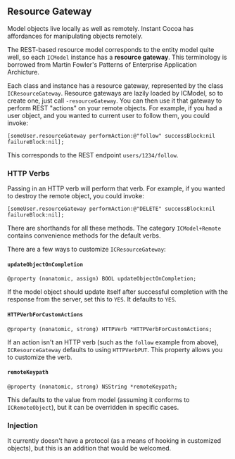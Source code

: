 ## Resource Gateway

Model objects live locally as well as remotely. Instant Cocoa has affordances for manipulating objects remotely.

The REST-based resource model corresponds to the entity model quite well, so each `ICModel` instance has a **resource gateway**. This terminology is borrowed from Martin Fowler's Patterns of Enterprise Application Archicture.

Each class and instance has a resource gateway, represented by the class `ICResourceGateway`. Resource gateways are lazily loaded by ICModel, so to create one, just call `-resourceGateway`. You can then use it that gateway to perform REST "actions" on your remote objects. For example, if you had a user object, and you wanted to current user to follow them, you could invoke:

	[someUser.resourceGateway performAction:@"follow" successBlock:nil failureBlock:nil];

This corresponds to the REST endpoint `users/1234/follow`.

### HTTP Verbs

Passing in an HTTP verb will perform that verb. For example, if you wanted to destroy the remote object, you could invoke:

	[someUser.resourceGateway performAction:@"DELETE" successBlock:nil failureBlock:nil];

There are shorthands for all these methods. The category `ICModel+Remote` contains convenience methods for the default verbs.

There are a few ways to customize `ICResourceGateway`:

#### `updateObjectOnCompletion`

	@property (nonatomic, assign) BOOL updateObjectOnCompletion;

If the model object should update itself after successful completion with the response from the server, set this to `YES`. It defaults to `YES`.

#### `HTTPVerbForCustomActions`

	@property (nonatomic, strong) HTTPVerb *HTTPVerbForCustomActions;

If an action isn't an HTTP verb (such as the `follow` example from above), `ICResourceGateway` defaults to using `HTTPVerbPUT`. This property allows you to customize the verb.

#### `remoteKeypath`

	@property (nonatomic, strong) NSString *remoteKeypath;

This defaults to the value from model (assuming it conforms to `ICRemoteObject`), but it can be overridden in specific cases.

### Injection

It currently doesn't have a protocol (as a means of hooking in customized objects), but this is an addition that would be welcomed.
